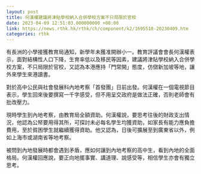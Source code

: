 ```yaml
---
layout: post
title: 何漢權建議將津貼學校納入合併學校方案不只局限於官校
date: 2023-04-09 12:51:03.000000000 +08:00
link: https://news.rthk.hk/rthk/ch/component/k2/1695510-20230409.htm
categories: rthk
---
```


有長洲的小學接獲教育局通知，新學年未獲准開辦小一。教育評議會會長何漢權表示，面對結構性人口下降，生育率低以及移民等因素，建議將津貼學校納入合併學校方案，不只局限於官校，又認為本港應持「門常開」態度，仿傚新加坡等地，讓外來學生來港讀書。

對於高中公民與社會發展科內地考察「首發團」日前出發。何漢權在一個電視節目表示，學生回來後要撰寫一千字感受，但不用呈交政府是做法正確，否則老師會有批改壓力。

現時學生到內地考察，由教育局全額資助。何漢權說，要思考往後的財政支出情況，他認為公帑要用得其所，可探討未必每名學生均獲資助，如家長有能力應負擔費用，至於貧困學生就繼續獲得資助。他又認為，日後可擴展至到廣東省以外，例如上海市或湖南省等地考察。

被問到內地發展時都會遇到矛盾，應如何讓到內地考察的高中生，看到內地的全面格局。何漢權回應說，要正向地擺事實、講道理、說感受等，相信學生亦會有獨立思考。

